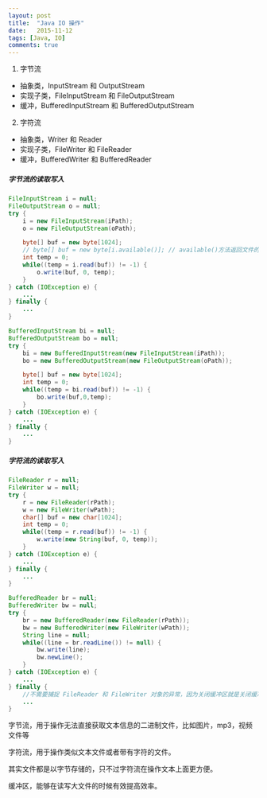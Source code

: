 ```yaml
---
layout: post
title:  "Java IO 操作"
date:   2015-11-12
tags: [Java, IO]
comments: true
---
```

1. 字节流
- 抽象类，InputStream 和 OutputStream
- 实现子类，FileInputStream 和 FileOutputStream
- 缓冲，BufferedInputStream 和 BufferedOutputStream

2. 字符流
- 抽象类，Writer 和 Reader
- 实现子类，FileWriter 和 FileReader
- 缓冲，BufferedWriter 和 BufferedReader

##### 字节流的读取写入
``` java
FileInputStream i = null;
FileOutputStream o = null;
try {
    i = new FileInputStream(iPath);
    o = new FileOutputStream(oPath);

    byte[] buf = new byte[1024];
    // byte[] buf = new byte[i.available()]; // available()方法返回文件的字节数，如果文件过大，会内存溢出
    int temp = 0;
    while((temp = i.read(buf)) != -1) {
        o.write(buf, 0, temp);
    }
} catch (IOException e) {
    ...
} finally {
    ...
}
```

``` java
BufferedInputStream bi = null;
BufferedOutputStream bo = null;
try {
    bi = new BufferedInputStream(new FileInputStream(iPath));
    bo = new BufferedOutputStream(new FileOutputStream(oPath));

    byte[] buf = new byte[1024];
    int temp = 0;
    while((temp = bi.read(buf)) != -1) {
        bo.write(buf,0,temp);
    }
} catch (IOException e) {
    ...
} finally {
    ...
}
```
##### 字符流的读取写入
``` java
FileReader r = null;
FileWriter w = null;
try {
    r = new FileReader(rPath);
    w = new FileWriter(wPath);
    char[] buf = new char[1024];
    int temp = 0;
    while((temp = r.read(buf)) != -1) {
        w.write(new String(buf, 0, temp));
    }
} catch (IOException e) {
    ...
} finally {
    ...
}
```

``` java
BufferedReader br = null;
BufferedWriter bw = null;
try {
    br = new BufferedReader(new FileReader(rPath));
    bw = new BufferedWriter(new FileWriter(wPath));
    String line = null;
    while((line = br.readLine()) != null) {
        bw.write(line);
        bw.newLine();
    }
} catch (IOException e) {
    ...
} finally {
    //不需要捕捉 FileReader 和 FileWriter 对象的异常，因为关闭缓冲区就是关闭缓冲区中的流对象。
    ...
}
```

字节流，用于操作无法直接获取文本信息的二进制文件，比如图片，mp3，视频文件等

字符流，用于操作类似文本文件或者带有字符的文件。

其实文件都是以字节存储的，只不过字符流在操作文本上面更方便。

缓冲区，能够在读写大文件的时候有效提高效率。
